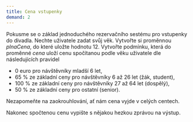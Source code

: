 ```yaml
---
title: Cena vstupenky
demand: 2
---
```


Pokusme se o základ jednoduchého rezervačního sestému pro vstupenky do divadla. Nechte uživatele zadat svůj věk. Vytvořte si proměnnou <var>plnaCena</var>, do které uložte hodnotu 12. Vytvořte podmínku, která do proměnné <var>cena</var> uloží cenu spočítanou podle věku uživatele dle následujících pravidel

- 0 euro pro návštěvníky mladší 6 let,
- 65 % ze základní ceny pro návštěvníky 6 až 26 let (žák, student),
- 100 % ze základní ceny pro návštěvníky 27 až 64 let (dospělý),
- 50 % ze základní ceny pro ostatní (senior).

Nezapomeňte na zaokrouhlování, ať nám cena vyjde v celých centech.

Nakonec spočtenou cenu vypište s nějakou hezkou zprávou na výstup.
